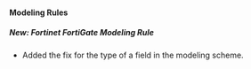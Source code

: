 #### Modeling Rules
##### New: Fortinet FortiGate Modeling Rule
- Added the fix for the type of a field in the modeling scheme.
